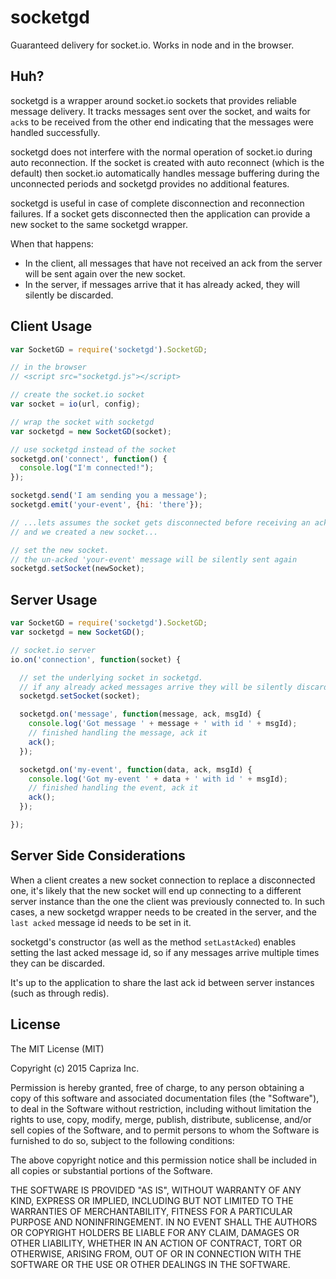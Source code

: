 # socketgd

Guaranteed delivery for socket.io. Works in node and in the browser.

## Huh?

socketgd is a wrapper around socket.io sockets that provides reliable message delivery. It tracks messages sent
over the socket, and waits for `ack`s to be received from the other end indicating that the messages
were handled successfully.

socketgd does not interfere with the normal operation of socket.io during auto reconnection. If the socket is created
with auto reconnect (which is the default) then socket.io automatically handles message buffering during the
unconnected periods and socketgd provides no additional features.

socketgd is useful in case of complete disconnection and reconnection failures.
If a socket gets disconnected then the application can provide a new socket to the same socketgd wrapper.

When that happens:
* In the client, all messages that have not received an ack from the server will be sent again over the new socket.
* In the server, if messages arrive that it has already acked, they will silently be discarded.

## Client Usage

```javascript
var SocketGD = require('socketgd').SocketGD;

// in the browser
// <script src="socketgd.js"></script>

// create the socket.io socket
var socket = io(url, config);

// wrap the socket with socketgd
var socketgd = new SocketGD(socket);

// use socketgd instead of the socket
socketgd.on('connect', function() {
  console.log("I'm connected!");
});

socketgd.send('I am sending you a message');
socketgd.emit('your-event', {hi: 'there'});

// ...lets assumes the socket gets disconnected before receiving an ack for 'your-event'
// and we created a new socket...

// set the new socket.
// the un-acked 'your-event' message will be silently sent again
socketgd.setSocket(newSocket);

```

## Server Usage

```javascript
var SocketGD = require('socketgd').SocketGD;
var socketgd = new SocketGD();

// socket.io server
io.on('connection', function(socket) {

  // set the underlying socket in socketgd.
  // if any already acked messages arrive they will be silently discarded
  socketgd.setSocket(socket);

  socketgd.on('message', function(message, ack, msgId) {
    console.log('Got message ' + message + ' with id ' + msgId);
    // finished handling the message, ack it
    ack();
  });

  socketgd.on('my-event', function(data, ack, msgId) {
    console.log('Got my-event ' + data + ' with id ' + msgId);
    // finished handling the event, ack it
    ack();
  });

});
```

## Server Side Considerations

When a client creates a new socket connection to replace a disconnected one, it's likely that the new socket will
end up connecting to a different server instance than the one the client was previously connected to.
In such cases, a new socketgd wrapper needs to be created in the server, and the `last acked` message id
needs to be set in it.

socketgd's constructor (as well as the method `setLastAcked`) enables setting the last acked message id, so if any
messages arrive multiple times they can be discarded.

It's up to the application to share the last ack id between server instances (such as through redis).

## License

The MIT License (MIT)

Copyright (c) 2015 Capriza Inc.

Permission is hereby granted, free of charge, to any person obtaining a copy
of this software and associated documentation files (the "Software"), to deal
in the Software without restriction, including without limitation the rights
to use, copy, modify, merge, publish, distribute, sublicense, and/or sell
copies of the Software, and to permit persons to whom the Software is
furnished to do so, subject to the following conditions:

The above copyright notice and this permission notice shall be included in
all copies or substantial portions of the Software.

THE SOFTWARE IS PROVIDED "AS IS", WITHOUT WARRANTY OF ANY KIND, EXPRESS OR
IMPLIED, INCLUDING BUT NOT LIMITED TO THE WARRANTIES OF MERCHANTABILITY,
FITNESS FOR A PARTICULAR PURPOSE AND NONINFRINGEMENT. IN NO EVENT SHALL THE
AUTHORS OR COPYRIGHT HOLDERS BE LIABLE FOR ANY CLAIM, DAMAGES OR OTHER
LIABILITY, WHETHER IN AN ACTION OF CONTRACT, TORT OR OTHERWISE, ARISING FROM,
OUT OF OR IN CONNECTION WITH THE SOFTWARE OR THE USE OR OTHER DEALINGS IN
THE SOFTWARE.

